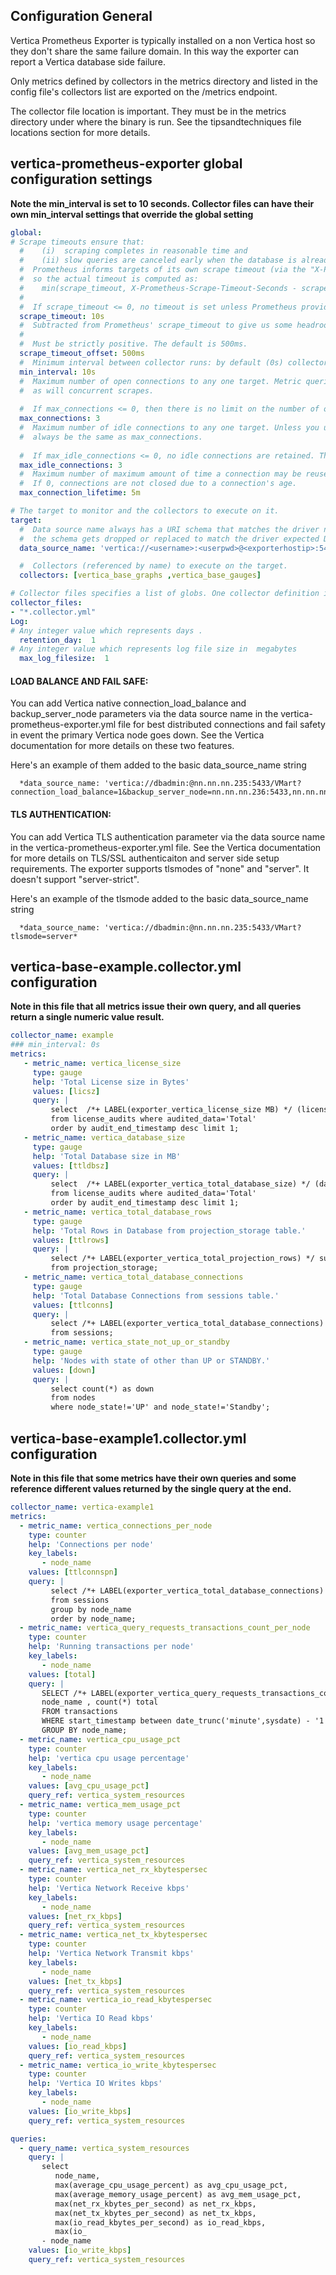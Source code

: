 ## Configuration General
Vertica Prometheus Exporter is typically installed on a non Vertica host so they don't share the same failure domain. In this way the exporter can report a Vertica database side failure.

Only metrics defined by collectors in the metrics directory and listed in the config file's collectors list are exported on the /metrics endpoint. 

The collector file location is important. They must be in the metrics directory under where the binary is run. See the tipsandtechniques file locations section for more details. 

## vertica-prometheus-exporter global configuration settings
**Note the min_interval is set to 10 seconds. Collector files can have their own min_interval settings that override the global setting**
```yml
global:
# Scrape timeouts ensure that:
  #    (i)  scraping completes in reasonable time and
  #    (ii) slow queries are canceled early when the database is already under heavy load
  #  Prometheus informs targets of its own scrape timeout (via the "X-Prometheus-Scrape-Timeout-Seconds" request header)
  #  so the actual timeout is computed as:
  #    min(scrape_timeout, X-Prometheus-Scrape-Timeout-Seconds - scrape_timeout_offset)
  # 
  #  If scrape_timeout <= 0, no timeout is set unless Prometheus provides one. The default is 10s.
  scrape_timeout: 10s
  #  Subtracted from Prometheus' scrape_timeout to give us some headroom and prevent Prometheus from timing out first.
  # 
  #  Must be strictly positive. The default is 500ms.
  scrape_timeout_offset: 500ms
  #  Minimum interval between collector runs: by default (0s) collectors are executed on every scrape.
  min_interval: 10s
  #  Maximum number of open connections to any one target. Metric queries will run concurrently on multiple connections,
  #  as will concurrent scrapes.
   
  #  If max_connections <= 0, then there is no limit on the number of open connections. The default is 3.
  max_connections: 3
  #  Maximum number of idle connections to any one target. Unless you use very long collection intervals, this should
  #  always be the same as max_connections.
  
  #  If max_idle_connections <= 0, no idle connections are retained. The default is 3.
  max_idle_connections: 3
  #  Maximum number of maximum amount of time a connection may be reused. Expired connections may be closed lazily before reuse.
  #  If 0, connections are not closed due to a connection's age.
  max_connection_lifetime: 5m

# The target to monitor and the collectors to execute on it.
target:
  #  Data source name always has a URI schema that matches the driver name. In some cases (e.g. vertica)
  #  the schema gets dropped or replaced to match the driver expected DSN format.
  data_source_name: 'vertica://<username>:<userpwd>@<exporterhostip>:5433/<databasename>'

  #  Collectors (referenced by name) to execute on the target.
  collectors: [vertica_base_graphs ,vertica_base_gauges]

# Collector files specifies a list of globs. One collector definition is read from each matching file.
collector_files: 
- "*.collector.yml"
Log:
# Any integer value which represents days . 
  retention_day:  1 
# Any integer value which represents log file size in  megabytes 
  max_log_filesize:  1 

```

#### LOAD BALANCE AND FAIL SAFE: 
You can add Vertica native connection_load_balance and backup_server_node parameters via the data source name in the vertica-prometheus-exporter.yml file for best distributed connections and fail safety in event the primary Vertica node goes down. See the Vertica documentation for more details on these two features.

Here's an example of them added to the basic data_source_name string
```
  *data_source_name: 'vertica://dbadmin:@nn.nn.nn.235:5433/VMart?connection_load_balance=1&backup_server_node=nn.nn.nn.236:5433,nn.nn.nn.237:5433'*
```

#### TLS AUTHENTICATION: 
You can add Vertica TLS authentication parameter via the data source name in the vertica-prometheus-exporter.yml file. See the Vertica documentation for more details on TLS/SSL authenticaiton and server side setup requirements. The exporter supports tlsmodes of "none" and "server". It doesn't support "server-strict".

Here's an example of the tlsmode added to the basic data_source_name string
```
  *data_source_name: 'vertica://dbadmin:@nn.nn.nn.235:5433/VMart?tlsmode=server*
```



## vertica-base-example.collector.yml configuration
**Note in this file that all metrics issue their own query, and all queries return a single numeric value result.**
```yml
collector_name: example
### min_interval: 0s
metrics:
   - metric_name: vertica_license_size
     type: gauge
     help: 'Total License size in Bytes'
     values: [licsz]
     query: |
         select  /*+ LABEL(exporter_vertica_license_size MB) */ (license_size_bytes/1000000)::INTEGER as licsz
         from license_audits where audited_data='Total'
         order by audit_end_timestamp desc limit 1;
   - metric_name: vertica_database_size
     type: gauge
     help: 'Total Database size in MB'
     values: [ttldbsz]
     query: |
         select  /*+ LABEL(exporter_vertica_total_database_size) */ (database_size_bytes/1000000)::INTEGER as ttldbsz
         from license_audits where audited_data='Total'
         order by audit_end_timestamp desc limit 1;
   - metric_name: vertica_total_database_rows
     type: gauge
     help: 'Total Rows in Database from projection_storage table.'
     values: [ttlrows]
     query: |
         select /*+ LABEL(exporter_vertica_total_projection_rows) */ sum(row_count) as ttlrows 
         from projection_storage;
   - metric_name: vertica_total_database_connections
     type: gauge
     help: 'Total Database Connections from sessions table.'
     values: [ttlconns]
     query: |
         select /*+ LABEL(exporter_vertica_total_database_connections) */ count(*) as ttlconns 
         from sessions;
   - metric_name: vertica_state_not_up_or_standby
     type: gauge
     help: 'Nodes with state of other than UP or STANDBY.'
     values: [down]
     query: |
         select count(*) as down 
         from nodes 
         where node_state!='UP' and node_state!='Standby';

```

## vertica-base-example1.collector.yml configuration
**Note in this file that some metrics have their own queries and some reference different values returned by the single query at the end.**
```yml
collector_name: vertica-example1
metrics:
  - metric_name: vertica_connections_per_node
    type: counter
    help: 'Connections per node'
    key_labels:
       - node_name
    values: [ttlconnspn]
    query: |
         select /*+ LABEL(exporter_vertica_total_database_connections) */ node_name,count(*) as ttlconnspn 
         from sessions
         group by node_name
         order by node_name;
  - metric_name: vertica_query_requests_transactions_count_per_node
    type: counter
    help: 'Running transactions per node'
    key_labels:
       - node_name
    values: [total]
    query: |
       SELECT /*+ LABEL(exporter_vertica_query_requests_transactions_count_per_node) */
       node_name , count(*) total
       FROM transactions
       WHERE start_timestamp between date_trunc('minute',sysdate) - '1 minutes'::interval and date_trunc('minute',sysdate) - '1 milliseconds'::interval
       GROUP BY node_name;
  - metric_name: vertica_cpu_usage_pct
    type: counter
    help: 'vertica cpu usage percentage'
    key_labels: 
       - node_name
    values: [avg_cpu_usage_pct]
    query_ref: vertica_system_resources
  - metric_name: vertica_mem_usage_pct
    type: counter
    help: 'vertica memory usage percentage'
    key_labels:
       - node_name
    values: [avg_mem_usage_pct]
    query_ref: vertica_system_resources
  - metric_name: vertica_net_rx_kbytespersec
    type: counter
    help: 'Vertica Network Receive kbps'
    key_labels:
       - node_name
    values: [net_rx_kbps]
    query_ref: vertica_system_resources
  - metric_name: vertica_net_tx_kbytespersec
    type: counter
    help: 'Vertica Network Transmit kbps'
    key_labels:
       - node_name
    values: [net_tx_kbps]
    query_ref: vertica_system_resources
  - metric_name: vertica_io_read_kbytespersec
    type: counter
    help: 'Vertica IO Read kbps'
    key_labels:
       - node_name
    values: [io_read_kbps]
    query_ref: vertica_system_resources
  - metric_name: vertica_io_write_kbytespersec
    type: counter
    help: 'Vertica IO Writes kbps'
    key_labels:
       - node_name
    values: [io_write_kbps]
    query_ref: vertica_system_resources

queries:
  - query_name: vertica_system_resources
    query: |
       select  
          node_name,
          max(average_cpu_usage_percent) as avg_cpu_usage_pct,
          max(average_memory_usage_percent) as avg_mem_usage_pct,
          max(net_rx_kbytes_per_second) as net_rx_kbps,
          max(net_tx_kbytes_per_second) as net_tx_kbps,
          max(io_read_kbytes_per_second) as io_read_kbps,
          max(io_
       - node_name
    values: [io_write_kbps]
    query_ref: vertica_system_resources

```
